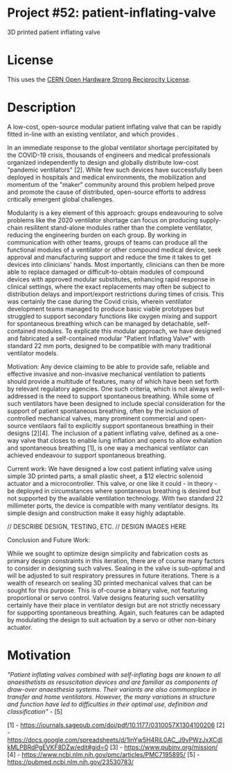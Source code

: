 # Project #52: patient-inflating-valve
3D printed patient inflating valve

# License
This uses the [CERN Open Hardware Strong Reciprocity License](https://ohwr.org/cern_ohl_s_v2.pdf).

# Description
A low-cost, open-source modular patient inflating valve that can be rapidly fitted in-line with an existing ventilator, and which provides .

In an immediate response to the global ventilator shortage percipitated by the COVID-19 crisis, thousands of engineers and medical professionals organized 
independently to design and globally distribute low-cost "pandemic ventilators" [2]. While few such devices have successfully been deployed in hospitals and medical
environments, the mobilization and momentum of the "maker" community around this problem helped prove and promote the cause of distributed, open-source efforts to 
address critically emergent global challenges. 

Modularity is a key element of this approach: groups endeavouring to solve problems like the 2020 ventilator shortage can focus on producing supply-chain resilitent stand-alone
modules rather than the complete ventilator, reducing the engineering burden on each group. By working in communication with other teams, groups of teams can produce all the
functional modules of a ventilator or other compound medical device, seek approval and manufacturing support and reduce the time it takes to get devices into clinicians' hands.
Most importantly, clinicians can then be more able to replace damaged or difficult-to-obtain modules of compound devices with approved modular substitutes, enhancing rapid 
response in clinical settings, where the exact replacements may often be subject to distribution delays and import/export restrictions during times of crisis. This was certainly
the case during the Covid crisis, wherein ventilator development teams managed to produce basic viable prototypes but struggled to support secondary functions like oxygen mixing
and support for spontaneous breathing which can be managed by detachable, self-contained modules. To explicate this modular approach, we have designed and fabricated a 
self-contained modular "Patient Inflating Valve" with standard 22 mm ports, designed to be compatible with many traditional ventilator models.

Motivation:
Any device claiming to be able to provide safe, reliable and effective invasive and non-invasive mechanical ventilation to patients should provide a multitude of features, 
many of which have been set forth by relevant regulatory agencies. One such criteria, which is not always well-addressed is the need to support spontaneous breathing. While 
some of such ventilators have been designed to include special consideration for the support of patient spontaneous breathing, often by the inclusion of controlled mechanical 
valves, many prominent commercial and open-source ventilaors fail to explicitly support spontaneous breathing in their designs [2][4]. The inclusion of a patient inflating 
valve, defined as a one-way valve that closes to enable lung inflation and opens to allow exhalation and spontaneous breathing [1], is one way a mechanical ventilator 
can achieved endeavour to support spontaneous breathing. 

Current work:
We have designed a low cost patient inflating valve using simple 3D printed parts, a small plastic sheet, a $12 electric solenoid actuator and a microcontroller. This valve, 
or one like it could - in theory - be deployed in circumstances where spontaneous breathing is desired but not supported by the available ventilation technology. With 
two standard 22 millimeter ports, the device is compatible with many ventilator designs. Its simple design and construction make it easy highly adaptable. 

// DESCRIBE DESIGN, TESTING, ETC.
// DESIGN IMAGES HERE

Conclusion and Future Work:

While we sought to optimize design simplicity and fabrication costs as primary design constraints in this iteration, there are of course many factors to consider in designing 
such valves. Sealing in the valve is sub-optimal and will be adjusted to suit respiratory pressures in future iterations. There is a wealth of research on sealing 3D printed
mechanical valves that can be sought for this purpose. This is of-course a binary valve, not featuring proportional or servo control. Valve designs featuring such versatility
certainly have their place in ventilator design but are not strictly necessary for supporting spontaneous breathing. Again, such features can be adapted by modulating the design
to suit actuation by a servo or other non-binary actuator.



# Motivation
*"Patient inflating valves combined with self-inflating bags are known to all anaesthetists as resuscitation devices and are familiar as components of draw-over anaesthesia systems. Their variants are also commonplace in transfer and home ventilators. However, the many variations in structure and function have led to difficulties in their optimal use, definition and classification"* - [5]



[1] - https://journals.sagepub.com/doi/pdf/10.1177/0310057X1304100206
[2] - https://docs.google.com/spreadsheets/d/1inYw5H4RiL0AC_J9vPWzJxXCdlkMLPBRdPgEVKF8DZw/edit#gid=0
[3] - https://www.pubinv.org/mission/
[4] - https://www.ncbi.nlm.nih.gov/pmc/articles/PMC7195895/
[5] - https://pubmed.ncbi.nlm.nih.gov/23530783/

